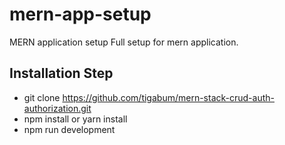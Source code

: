 # mern-app-setup
MERN application setup
Full setup for mern application.


## Installation Step

* git clone <https://github.com/tigabum/mern-stack-crud-auth-authorization.git>
* npm install or yarn install
* npm run development
